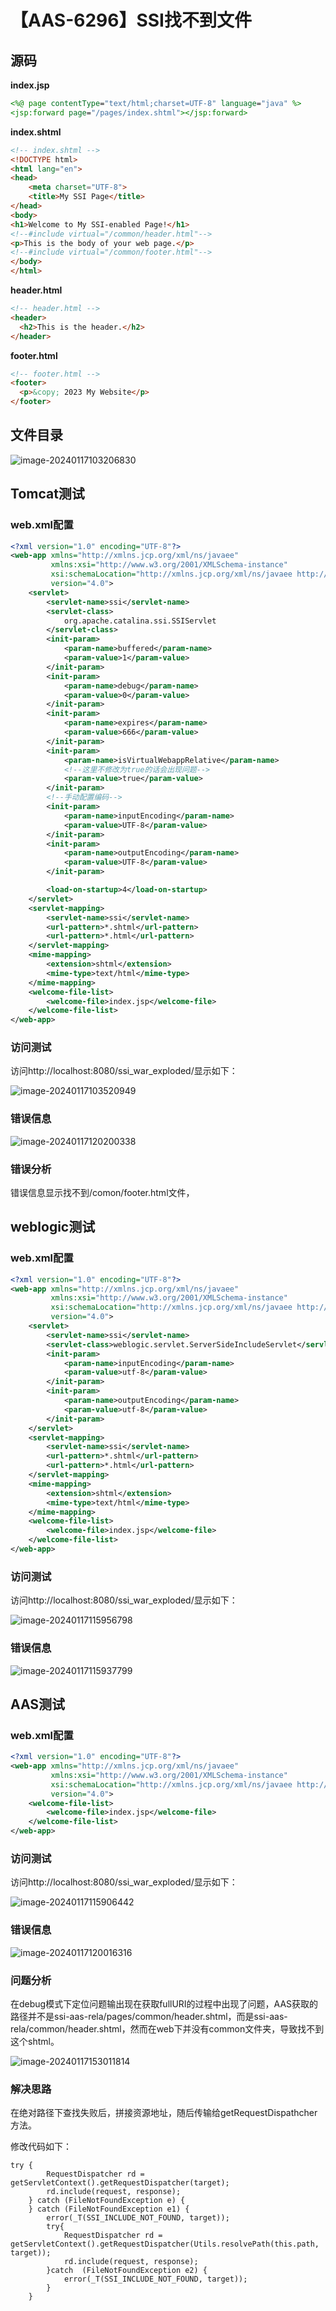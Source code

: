 # 【AAS-6296】SSI找不到文件

## 源码

**index.jsp**

```jsp
<%@ page contentType="text/html;charset=UTF-8" language="java" %>
<jsp:forward page="/pages/index.shtml"></jsp:forward>
```

**index.shtml**

```html
<!-- index.shtml -->
<!DOCTYPE html>
<html lang="en">
<head>
    <meta charset="UTF-8">
    <title>My SSI Page</title>
</head>
<body>
<h1>Welcome to My SSI-enabled Page!</h1>
<!--#include virtual="/common/header.html"-->
<p>This is the body of your web page.</p>
<!--#include virtual="/common/footer.html"-->
</body>
</html>
```

**header.html**

```html
<!-- header.html -->
<header>
  <h2>This is the header.</h2>
</header>
```

**footer.html**

```html
<!-- footer.html -->
<footer>
  <p>&copy; 2023 My Website</p>
</footer>
```

## 文件目录

![image-20240117103206830](./imgs/image-20240117103206830.png)

## Tomcat测试

### web.xml配置

```xml
<?xml version="1.0" encoding="UTF-8"?>
<web-app xmlns="http://xmlns.jcp.org/xml/ns/javaee"
         xmlns:xsi="http://www.w3.org/2001/XMLSchema-instance"
         xsi:schemaLocation="http://xmlns.jcp.org/xml/ns/javaee http://xmlns.jcp.org/xml/ns/javaee/web-app_4_0.xsd"
         version="4.0">
    <servlet>
        <servlet-name>ssi</servlet-name>
        <servlet-class>
            org.apache.catalina.ssi.SSIServlet
        </servlet-class>
        <init-param>
            <param-name>buffered</param-name>
            <param-value>1</param-value>
        </init-param>
        <init-param>
            <param-name>debug</param-name>
            <param-value>0</param-value>
        </init-param>
        <init-param>
            <param-name>expires</param-name>
            <param-value>666</param-value>
        </init-param>
        <init-param>
            <param-name>isVirtualWebappRelative</param-name>
            <!--这里不修改为true的话会出现问题-->
            <param-value>true</param-value>
        </init-param>
        <!--手动配置编码-->
        <init-param>
            <param-name>inputEncoding</param-name>
            <param-value>UTF-8</param-value>
        </init-param>
        <init-param>
            <param-name>outputEncoding</param-name>
            <param-value>UTF-8</param-value>
        </init-param>

        <load-on-startup>4</load-on-startup>
    </servlet>
    <servlet-mapping>
        <servlet-name>ssi</servlet-name>
        <url-pattern>*.shtml</url-pattern>
        <url-pattern>*.html</url-pattern>
    </servlet-mapping>
    <mime-mapping>
        <extension>shtml</extension>
        <mime-type>text/html</mime-type>
    </mime-mapping>
    <welcome-file-list>
        <welcome-file>index.jsp</welcome-file>
    </welcome-file-list>
</web-app>
```

### 访问测试

访问http://localhost:8080/ssi_war_exploded/显示如下：

![image-20240117103520949](./imgs/image-20240117103520949.png)

### 错误信息

![image-20240117120200338](./imgs/image-20240117120200338.png)

### 错误分析

错误信息显示找不到/comon/footer.html文件，

## weblogic测试

### web.xml配置

```xml
<?xml version="1.0" encoding="UTF-8"?>
<web-app xmlns="http://xmlns.jcp.org/xml/ns/javaee"
         xmlns:xsi="http://www.w3.org/2001/XMLSchema-instance"
         xsi:schemaLocation="http://xmlns.jcp.org/xml/ns/javaee http://xmlns.jcp.org/xml/ns/javaee/web-app_4_0.xsd"
         version="4.0">
    <servlet>
        <servlet-name>ssi</servlet-name>
        <servlet-class>weblogic.servlet.ServerSideIncludeServlet</servlet-class>
        <init-param>
            <param-name>inputEncoding</param-name>
            <param-value>utf-8</param-value>
        </init-param>
        <init-param>
            <param-name>outputEncoding</param-name>
            <param-value>utf-8</param-value>
        </init-param>
    </servlet>
    <servlet-mapping>
        <servlet-name>ssi</servlet-name>
        <url-pattern>*.shtml</url-pattern>
        <url-pattern>*.html</url-pattern>
    </servlet-mapping>
    <mime-mapping>
        <extension>shtml</extension>
        <mime-type>text/html</mime-type>
    </mime-mapping>
    <welcome-file-list>
        <welcome-file>index.jsp</welcome-file>
    </welcome-file-list>
</web-app>
```

### 访问测试

访问http://localhost:8080/ssi_war_exploded/显示如下：

![image-20240117115956798](./imgs/image-20240117115956798.png)

### 错误信息

![image-20240117115937799](./imgs/image-20240117115937799.png)

## AAS测试

### web.xml配置

```xml
<?xml version="1.0" encoding="UTF-8"?>
<web-app xmlns="http://xmlns.jcp.org/xml/ns/javaee"
         xmlns:xsi="http://www.w3.org/2001/XMLSchema-instance"
         xsi:schemaLocation="http://xmlns.jcp.org/xml/ns/javaee http://xmlns.jcp.org/xml/ns/javaee/web-app_4_0.xsd"
         version="4.0">
    <welcome-file-list>
        <welcome-file>index.jsp</welcome-file>
    </welcome-file-list>
</web-app>
```

### 访问测试

访问http://localhost:8080/ssi_war_exploded/显示如下：

![image-20240117115906442](./imgs/image-20240117115906442.png)

### 错误信息

![image-20240117120016316](./imgs/image-20240117120016316.png)

### 问题分析

在debug模式下定位问题输出现在获取fullURI的过程中出现了问题，AAS获取的路径并不是ssi-aas-rela/pages/common/header.shtml，而是ssi-aas-rela/common/header.shtml，然而在web下并没有common文件夹，导致找不到这个shtml。

![image-20240117153011814](./imgs/image-20240117153011814.png)

### 解决思路

在绝对路径下查找失败后，拼接资源地址，随后传输给getRequestDispathcher方法。

修改代码如下：

```
try {
	    RequestDispatcher rd = getServletContext().getRequestDispatcher(target);
	    rd.include(request, response);
	} catch (FileNotFoundException e) {
	} catch (FileNotFoundException e1) {
	    error(_T(SSI_INCLUDE_NOT_FOUND, target));
		try{
			RequestDispatcher rd = getServletContext().getRequestDispatcher(Utils.resolvePath(this.path, target));
			rd.include(request, response);
		}catch  (FileNotFoundException e2) {
			error(_T(SSI_INCLUDE_NOT_FOUND, target));
		}
	}
```

